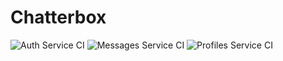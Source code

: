 # Chatterbox

![Auth Service CI](https://github.com/abhithube/chatterbox-microservices/actions/workflows/auth-test.yaml/badge.svg)
![Messages Service CI](https://github.com/abhithube/chatterbox-microservices/actions/workflows/messages-test.yaml/badge.svg)
![Profiles Service CI](https://github.com/abhithube/chatterbox-microservices/actions/workflows/profiles-test.yaml/badge.svg)
